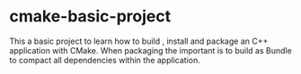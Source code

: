 # cmake-basic-project

This a basic project to learn how to build , install and package an C++ application with CMake.
When packaging the important is to build as Bundle to compact all dependencies within the application.
